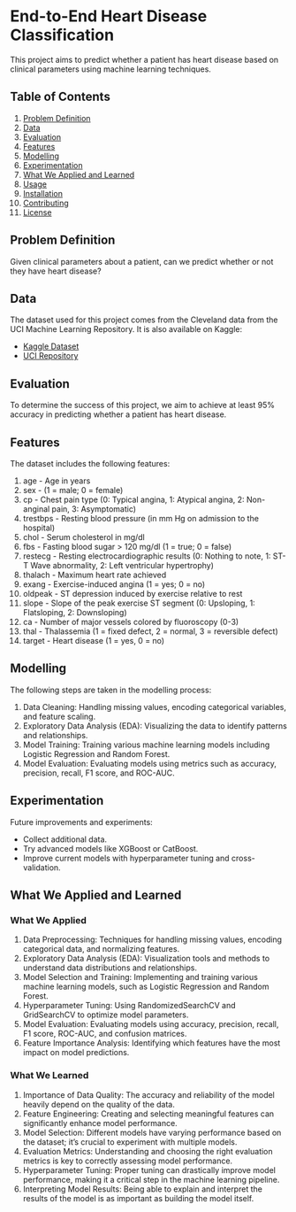 # End-to-End Heart Disease Classification

This project aims to predict whether a patient has heart disease based on clinical parameters using machine learning techniques.

## Table of Contents
1. [Problem Definition](#problem-definition)
2. [Data](#data)
3. [Evaluation](#evaluation)
4. [Features](#features)
5. [Modelling](#modelling)
6. [Experimentation](#experimentation)
7. [What We Applied and Learned](#what-we-applied-and-learned)
8. [Usage](#usage)
9. [Installation](#installation)
10. [Contributing](#contributing)
11. [License](#license)

## Problem Definition
Given clinical parameters about a patient, can we predict whether or not they have heart disease?

## Data
The dataset used for this project comes from the Cleveland data from the UCI Machine Learning Repository. It is also available on Kaggle:
- [Kaggle Dataset](https://www.kaggle.com/datasets/thisishusseinali/uci-heart-disease-data)
- [UCI Repository](https://archive.ics.uci.edu/ml/datasets/Heart+Disease)

## Evaluation
To determine the success of this project, we aim to achieve at least 95% accuracy in predicting whether a patient has heart disease.

## Features
The dataset includes the following features:
1. age - Age in years
2. sex - (1 = male; 0 = female)
3. cp - Chest pain type (0: Typical angina, 1: Atypical angina, 2: Non-anginal pain, 3: Asymptomatic)
4. trestbps - Resting blood pressure (in mm Hg on admission to the hospital)
5. chol - Serum cholesterol in mg/dl
6. fbs - Fasting blood sugar > 120 mg/dl (1 = true; 0 = false)
7. restecg - Resting electrocardiographic results (0: Nothing to note, 1: ST-T Wave abnormality, 2: Left ventricular hypertrophy)
8. thalach - Maximum heart rate achieved
9. exang - Exercise-induced angina (1 = yes; 0 = no)
10. oldpeak - ST depression induced by exercise relative to rest
11. slope - Slope of the peak exercise ST segment (0: Upsloping, 1: Flatsloping, 2: Downsloping)
12. ca - Number of major vessels colored by fluoroscopy (0-3)
13. thal - Thalassemia (1 = fixed defect, 2 = normal, 3 = reversible defect)
14. target - Heart disease (1 = yes, 0 = no)

## Modelling
The following steps are taken in the modelling process:
1. Data Cleaning: Handling missing values, encoding categorical variables, and feature scaling.
2. Exploratory Data Analysis (EDA): Visualizing the data to identify patterns and relationships.
3. Model Training: Training various machine learning models including Logistic Regression and Random Forest.
4. Model Evaluation: Evaluating models using metrics such as accuracy, precision, recall, F1 score, and ROC-AUC.

## Experimentation
Future improvements and experiments:
- Collect additional data.
- Try advanced models like XGBoost or CatBoost.
- Improve current models with hyperparameter tuning and cross-validation.

## What We Applied and Learned
### What We Applied
1. Data Preprocessing: Techniques for handling missing values, encoding categorical data, and normalizing features.
2. Exploratory Data Analysis (EDA): Visualization tools and methods to understand data distributions and relationships.
3. Model Selection and Training: Implementing and training various machine learning models, such as Logistic Regression and Random Forest.
4. Hyperparameter Tuning: Using RandomizedSearchCV and GridSearchCV to optimize model parameters.
5. Model Evaluation: Evaluating models using accuracy, precision, recall, F1 score, ROC-AUC, and confusion matrices.
6. Feature Importance Analysis: Identifying which features have the most impact on model predictions.
   
### What We Learned
1. Importance of Data Quality: The accuracy and reliability of the model heavily depend on the quality of the data.
2. Feature Engineering: Creating and selecting meaningful features can significantly enhance model performance.
3. Model Selection: Different models have varying performance based on the dataset; it’s crucial to experiment with multiple models.
4. Evaluation Metrics: Understanding and choosing the right evaluation metrics is key to correctly assessing model performance.
5. Hyperparameter Tuning: Proper tuning can drastically improve model performance, making it a critical step in the machine learning pipeline.
6. Interpreting Model Results: Being able to explain and interpret the results of the model is as important as building the model itself.


